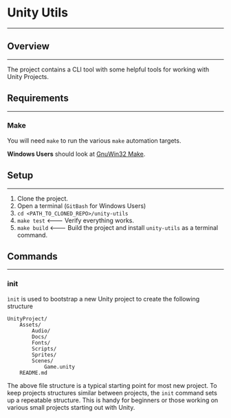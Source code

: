 # Unity Utils

---

## Overview 

---

The project contains a CLI tool with some helpful tools for working with Unity Projects.

## Requirements

---

### Make

You will need `make` to run the various `make` automation targets.

**Windows Users** should look at [GnuWin32 Make](http://gnuwin32.sourceforge.net/packages/make.htm).

## Setup

---

1) Clone the project.
2) Open a terminal (`GitBash` for Windows Users)
3) `cd <PATH_TO_CLONED_REPO>/unity-utils`
4) `make test`  <--- Verify everything works.
5) `make build` <--- Build the project and install `unity-utils` as a terminal command.


## Commands

---

### init

`ìnit` is used to bootstrap a new Unity project to create the following structure

```
UnityProject/
    Assets/
        Audio/
        Docs/
        Fonts/
        Scripts/
        Sprites/
        Scenes/
            Game.unity
    README.md
```

The above file structure is a typical starting point for most new project. To keep projects
structures similar between projects, the `init` command sets up a repeatable structure. This is 
handy for beginners or those working on various small projects starting out with Unity.



